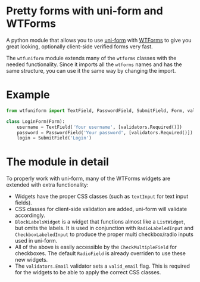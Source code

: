 Pretty forms with uni-form and WTForms
======================================
A python module that allows you to use [uni-form](http://sprawsm.com/uni-form/) with [WTForms](http://wtforms.simplecodes.com/) to give you great looking, optionally client-side verified forms very fast.

The `wtfuniform` module extends many of the `wtforms` classes with the needed functionality. Since it imports all the `wtforms` names and has the same structure, you can use it the same way by changing the import.

Example
=======
``` python
from wtfuniform import TextField, PasswordField, SubmitField, Form, validators

class LoginForm(Form):
	username = TextField('Your username', [validators.Required()])
	password = PasswordField('Your password', [validators.Required()])
	login = SubmitField('Login')
```

The module in detail
====================
To properly work with uni-form, many of the WTForms widgets are extended with extra functionality:

* Widgets have the proper CSS classes (such as `textInput` for text input fields).
* CSS classes for client-side validation are added, uni-form will validate accordingly.
* `BlockLabelsWidget` is a widget that functions almost like a `ListWidget`, but omits the labels. It is used in conjunction with `RadioLabeledInput` and `CheckboxLabeledInput` to produce the proper multi checkbox/radio inputs used in uni-form.
* All of the above is easily accessible by the `CheckMultipleField` for checkboxes. The default `RadioField` is already overriden to use these new widgets.
* The `validators.Email` validator sets a `valid_email` flag. This is required for the widgets to be able to apply the correct CSS classes.

